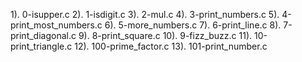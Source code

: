 1). 0-isupper.c
2). 1-isdigit.c
3). 2-mul.c
4). 3-print_numbers.c
5). 4-print_most_numbers.c
6). 5-more_numbers.c
7). 6-print_line.c
8). 7-print_diagonal.c
9). 8-print_square.c
10). 9-fizz_buzz.c
11). 10-print_triangle.c
12). 100-prime_factor.c
13). 101-print_number.c

